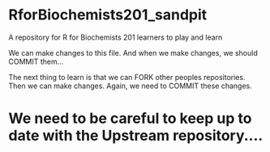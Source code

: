 # RforBiochemists201_sandpit
A repository for R for Biochemists 201 learners to play and learn

We can make changes to this file. 
And when we make changes, we should COMMIT them...

The next thing to learn is that we can FORK other peoples repositories. 
Then we can make changes. 
Again, we need to COMMIT these changes. 

# We need to be careful to keep up to date with the Upstream repository.... 


